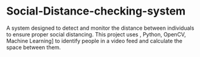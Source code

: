 # Social-Distance-checking-system
A system designed to detect and monitor the distance between individuals to ensure proper social distancing. This project uses , Python, OpenCV, Machine Learning] to identify people in a video feed and calculate the space between them.
